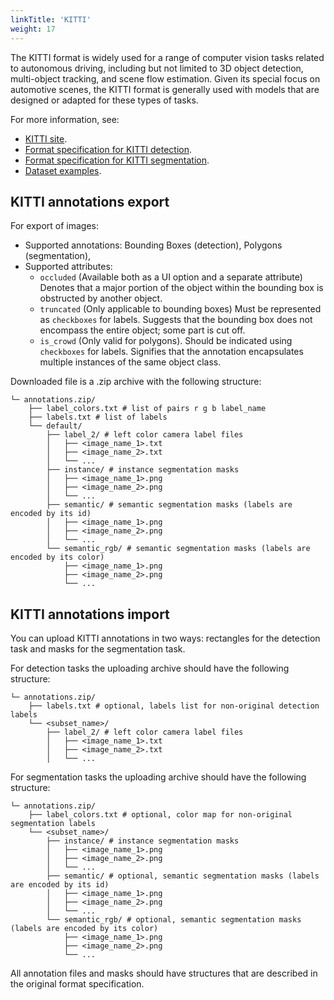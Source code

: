 ```yaml
---
linkTitle: 'KITTI'
weight: 17
---
```


The KITTI format is widely used for a range of computer
vision tasks related to autonomous driving, including
but not limited to 3D object detection, multi-object tracking,
and scene flow estimation. Given its special focus on
automotive scenes, the KITTI format is generally
used with models that are designed or adapted for these types of tasks.

For more information, see:

- [KITTI site](http://www.cvlibs.net/datasets/kitti/).
- [Format specification for KITTI detection](https://s3.eu-central-1.amazonaws.com/avg-kitti/devkit_object.zip).
- [Format specification for KITTI segmentation](https://s3.eu-central-1.amazonaws.com/avg-kitti/devkit_semantics.zip).
- [Dataset examples](https://github.com/cvat-ai/datumaro/tree/v0.3/tests/assets/kitti_dataset).

## KITTI annotations export

For export of images:

- Supported annotations: Bounding Boxes (detection), Polygons (segmentation),
- Supported attributes:
  - `occluded` (Available both as a UI option and a separate attribute)
    Denotes that a major portion of the object within
    the bounding box is obstructed by another object.
  - `truncated` (Only applicable to bounding boxes)
    Must be represented as `checkboxes` for labels.
    Suggests that the bounding box does not
    encompass the entire object; some part is cut off.
  - `is_crowd` (Only valid for polygons). Should be indicated
    using `checkboxes` for labels.
    Signifies that the annotation encapsulates
    multiple instances of the same object class.

Downloaded file is a .zip archive with the following structure:

```
└─ annotations.zip/
    ├── label_colors.txt # list of pairs r g b label_name
    ├── labels.txt # list of labels
    └── default/
        ├── label_2/ # left color camera label files
        │   ├── <image_name_1>.txt
        │   ├── <image_name_2>.txt
        │   └── ...
        ├── instance/ # instance segmentation masks
        │   ├── <image_name_1>.png
        │   ├── <image_name_2>.png
        │   └── ...
        ├── semantic/ # semantic segmentation masks (labels are encoded by its id)
        │   ├── <image_name_1>.png
        │   ├── <image_name_2>.png
        │   └── ...
        └── semantic_rgb/ # semantic segmentation masks (labels are encoded by its color)
            ├── <image_name_1>.png
            ├── <image_name_2>.png
            └── ...
```

## KITTI annotations import

You can upload KITTI annotations in two ways:
rectangles for the detection task and
masks for the segmentation task.

For detection tasks the uploading archive should have the following structure:

```
└─ annotations.zip/
    ├── labels.txt # optional, labels list for non-original detection labels
    └── <subset_name>/
        ├── label_2/ # left color camera label files
        │   ├── <image_name_1>.txt
        │   ├── <image_name_2>.txt
        │   └── ...
```

For segmentation tasks the uploading archive should have the following structure:

```
└─ annotations.zip/
    ├── label_colors.txt # optional, color map for non-original segmentation labels
    └── <subset_name>/
        ├── instance/ # instance segmentation masks
        │   ├── <image_name_1>.png
        │   ├── <image_name_2>.png
        │   └── ...
        ├── semantic/ # optional, semantic segmentation masks (labels are encoded by its id)
        │   ├── <image_name_1>.png
        │   ├── <image_name_2>.png
        │   └── ...
        └── semantic_rgb/ # optional, semantic segmentation masks (labels are encoded by its color)
            ├── <image_name_1>.png
            ├── <image_name_2>.png
            └── ...
```

All annotation files and masks should have structures
that are described in the original format specification.
